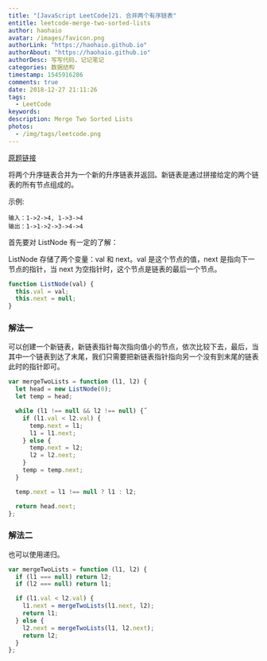 ```yaml
---
title: "[JavaScript LeetCode]21. 合并两个有序链表"
entitle: leetcode-merge-two-sorted-lists
author: haohaio
avatar: /images/favicon.png
authorLink: "https://haohaio.github.io"
authorAbout: "https://haohaio.github.io"
authorDesc: 写写代码，记记笔记
categories: 数据结构
timestamp: 1545916286
comments: true
date: 2018-12-27 21:11:26
tags:
  - LeetCode
keywords:
description: Merge Two Sorted Lists
photos:
  - /img/tags/leetcode.png
---
```


[原题链接](https://leetcode-cn.com/problems/merge-two-sorted-lists/)

将两个升序链表合并为一个新的升序链表并返回。新链表是通过拼接给定的两个链表的所有节点组成的。

示例:

```code
输入：1->2->4, 1->3->4
输出：1->1->2->3->4->4
```

首先要对 ListNode 有一定的了解：

ListNode 存储了两个变量：val 和 next。val 是这个节点的值，next 是指向下一节点的指针，当 next 为空指针时，这个节点是链表的最后一个节点。

```js
function ListNode(val) {
  this.val = val;
  this.next = null;
}
```

### 解法一

可以创建一个新链表，新链表指针每次指向值小的节点，依次比较下去，最后，当其中一个链表到达了末尾，我们只需要把新链表指针指向另一个没有到末尾的链表此时的指针即可。

```js
var mergeTwoLists = function (l1, l2) {
  let head = new ListNode(0);
  let temp = head;

  while (l1 !== null && l2 !== null) {˝
    if (l1.val < l2.val) {
      temp.next = l1;
      l1 = l1.next;
    } else {
      temp.next = l2;
      l2 = l2.next;
    }
    temp = temp.next;
  }

  temp.next = l1 !== null ? l1 : l2;

  return head.next;
};
```

### 解法二

也可以使用递归。

```js
var mergeTwoLists = function (l1, l2) {
  if (l1 === null) return l2;
  if (l2 === null) return l1;

  if (l1.val < l2.val) {
    l1.next = mergeTwoLists(l1.next, l2);
    return l1;
  } else {
    l2.next = mergeTwoLists(l1, l2.next);
    return l2;
  }
};
```
